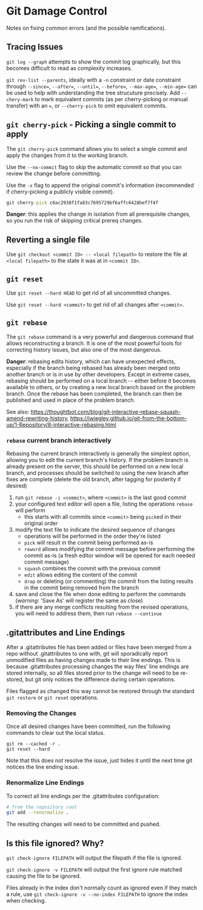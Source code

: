 # Git Damage Control
Notes on fixing common errors (and the possible ramifications).

## Tracing Issues
`git log --graph` attempts to show the commit log graphically, but this becomes difficult to read as complexity increases.

`git rev-list --parents`, ideally with a `-n` constraint or date constraint through `--since=`, `--after=`, `--until=`, `--before=`, `--max-age=`, `--min-age=` can be used to help with understanding the tree strucuture precisely. Add `--chery-mark` to mark equivalent commits (as per cherry-picking or manual transfer) with an `=`, or `--cherry-pick` to omit equivalent commits.

## `git cherry-pick` - Picking a single commit to apply
The `git cherry-pick` command allows you to select a single commit and apply the changes from it to the working branch.

Use the `--no-commit` flag to skip the automatic commit so that you can review the change before committing.

Use the `-x` flag to append the original commit's information (recommended if cherry-picking a publicly visible commit).

``` bat
git cherry-pick c6ac2938f1fa83c7695729bf6affc6428bef7f4f
```

**Danger**: this applies the change in isolation from all prerequisite changes, so you run the risk of skipping critical prereq changes.

## Reverting a single file
Use `git checkout <commit ID> -- <local filepath>` to restore the file at `<local filepath>` to the state it was at in `<commit ID>`.


## `git reset`
Use `git reset --hard HEAD` to get rid of all uncommitted changes.

Use `git reset --hard <commit>` to get rid of all changes after `<commit>`.

## `git rebase`
The `git rebase` command is a very powerful and dangerous command that allows reconstructing a branch. It is one of the most powerful tools for correcting history issues, but also one of the most dangerous.


**Danger**: rebasing edits history, which can have unexpected effects, especially if the branch being rebased has already been merged onto another branch or is in use by other developers. Except in extreme cases, rebasing should be performed on a local branch -- either before it becomes available to others, or by creating a new local branch based on the problem branch. Once the rebase has been completed, the branch can then be published and used in place of the problem branch.

See also: https://thoughtbot.com/blog/git-interactive-rebase-squash-amend-rewriting-history, https://jwiegley.github.io/git-from-the-bottom-up/1-Repository/8-interactive-rebasing.html

### `rebase` current branch interactively
Rebasing the current branch interactively is generally the simplest option, allowing you to edit the current branch's history. If the problem branch is already present on the server, this should be performed on a new local branch, and processes should be switched to using the new branch after fixes are complete (delete the old branch, after tagging for posterity if desired)

1. run `git rebase -i <commit>`, where `<commit>` is the last good commit
2. your configured text editor will open a file, listing the operations `rebase` will perform
    * this starts with all commits since `<commit>` being `pick`ed in their original order
3. modify the text file to indicate the desired sequence of changes
    * operations will be performed in the order they're listed
    * `pick` will result in the commit being performed as-is
    * `reword` allows modifying the commit message before performing the commit as-is (a fresh editor window will be opened for each needed commit message)
    * `squash` combines the commit with the previous commit
    * `edit` allows editing the content of the commit
    * `drop` or deleting (or commenting) the commit from the listing results in the commit being removed from the branch
4. save and close the file when done editing to perform the commands (*warning*: 'Save As' will register the same as close)
5. if there are any merge conflicts resulting from the revised operations, you will need to address them, then run `rebase --continue`


## .gitattributes and Line Endings
After a .gitattributes file has been added or files have been merged from a repo without .gitattributes to one with, git will sporadically report unmodified files as having changes made to their line endings. This is because .gitattributes processing changes the way files' line endings are stored internally, so all files stored prior to the change will need to be re-stored, but git only notices the difference during certain operations.

Files flagged as changed this way cannot be restored through the standard `git restore` or `git reset` operations.

### Removing the Changes
Once all desired changes have been committed, run the following commands to clear out the local status.

```
git rm --cached -r .
git reset --hard
```

Note that this does not resolve the issue, just hides it until the next time git notices the line ending issue.

### Renormalize Line Endings
To correct all line endings per the .gitattributes configuration:

``` sh
# from the repository root
git add --renormalize .
```

The resulting changes will need to be committed and pushed.



## Is this file ignored? Why?
`git check-ignore FILEPATH` will output the filepath if the file is ignored.

`git check-ignore -v FILEPATH` will output the first ignore rule matched causing the file to be ignored.

Files already in the index don't normally count as ignored even if they match a rule, use `git check-ignore -v --no-index FILEPATH` to ignore the index when checking.